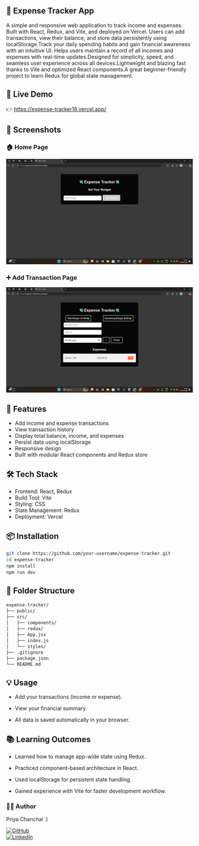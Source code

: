 ## 💸 Expense Tracker App
A simple and responsive web application to track income and expenses. Built with React, Redux, and Vite, and deployed on Vercel. Users can add transactions, view their balance, and store data persistently using localStorage.Track your daily spending habits and gain financial awareness with an intuitive UI. Helps users maintain a record of all incomes and expenses with real-time updates.Designed for simplicity, speed, and seamless user experience across all devices.Lightweight and blazing fast thanks to Vite and optimized React components.A great beginner-friendly project to learn Redux for global state management.

## 🔗 Live Demo
👉 https://expense-tracker16.vercel.app/

## 📸 Screenshots

### 🏠 Home Page
![Home Page](https://github.com/Priya-C-016/ExpenseTracker/blob/main/Screenshots/Screenshot%20(413).png)

### ➕ Add Transaction Page
![Add Transaction](https://github.com/Priya-C-016/ExpenseTracker/blob/main/Screenshots/Screenshot%20(414).png)


## 🚀 Features
- Add income and expense transactions
- View transaction history
- Display total balance, income, and expenses
- Persist data using localStorage
- Responsive design
- Built with modular React components and Redux store


## 🛠️ Tech Stack
- Frontend: React, Redux
- Build Tool: Vite
- Styling: CSS
- State Management: Redux
- Deployment: Vercel

## 📦 Installation

```bash
git clone https://github.com/your-username/expense-tracker.git
cd expense-tracker
npm install
npm run dev
```
## 📁 Folder Structure

```
expense-tracker/
├── public/
├── src/
│   ├── components/
│   ├── redux/
│   ├── App.jsx
│   ├── index.js
│   └── styles/
├── .gitignore
├── package.json
└── README.md
```
## 💡 Usage
- Add your transactions (income or expense).

- View your financial summary.

- All data is saved automatically in your browser.

## 📚 Learning Outcomes
- Learned how to manage app-wide state using Redux.

- Practiced component-based architecture in React.

- Used localStorage for persistent state handling.

- Gained experience with Vite for faster development workflow.

### 🧑‍💻 Author
Priya Chanchal :) 

[![GitHub](https://img.shields.io/badge/GitHub-Priya--C--016-black?logo=github)](https://github.com/Priya-C-016)  
[![LinkedIn](https://img.shields.io/badge/LinkedIn-Priya--Chanchal-blue?logo=linkedin)](https://www.linkedin.com/in/priya-chanchal-050b86288/)




